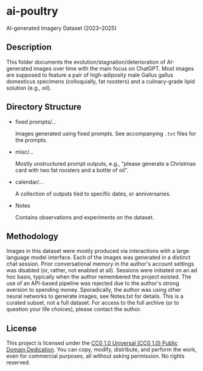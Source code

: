 # ai-poultry
AI-generated Imagery Dataset (2023–2025)


## Description
This folder documents the evolution/stagnation/deterioration of AI-generated images over time with the main focus on ChatGPT. Most images are supposed to feature a pair of high-adiposity male Gallus gallus domesticus specimens (colloquially, fat roosters) and a culinary-grade lipid solution (e.g., oil).

## Directory Structure
- fixed prompts/... 
  
  Images generated using fixed prompts. See accompanying `.txt` files for the prompts.
- misc/...
  
  Mostly unstructured prompt outputs, e.g., "please generate a Christmas card with two fat roosters and a bottle of oil".
- calendar/...

   A collection of outputs tied to specific dates, or anniversaries.
- Notes

  Contains observations and experiments on the dataset. 

## Methodology
Images in this dataset were mostly produced via interactions with a large language model interface. Each of the images was generated in a distinct chat session. Prior conversational memory  in the author's account settings was disabled (or, rather, not enabled at all). Sessions were initiated on an ad hoc basis, typically when the author remembered the project existed. The use of an API-based pipeline was rejected due to the author's strong aversion to spending money. Sporadically, the author was using other neural networks to generate images, see Notes.txt for details. This is a curated subset, not a full dataset. For access to the full archive (or to question your life choices), please contact the author.

## License
This project is licensed under the [CC0 1.0 Universal (CC0 1.0) Public Domain Dedication](https://creativecommons.org/publicdomain/zero/1.0/). You can copy, modify, distribute, and perform the work, even for commercial purposes, all without asking permission. No rights reserved.
